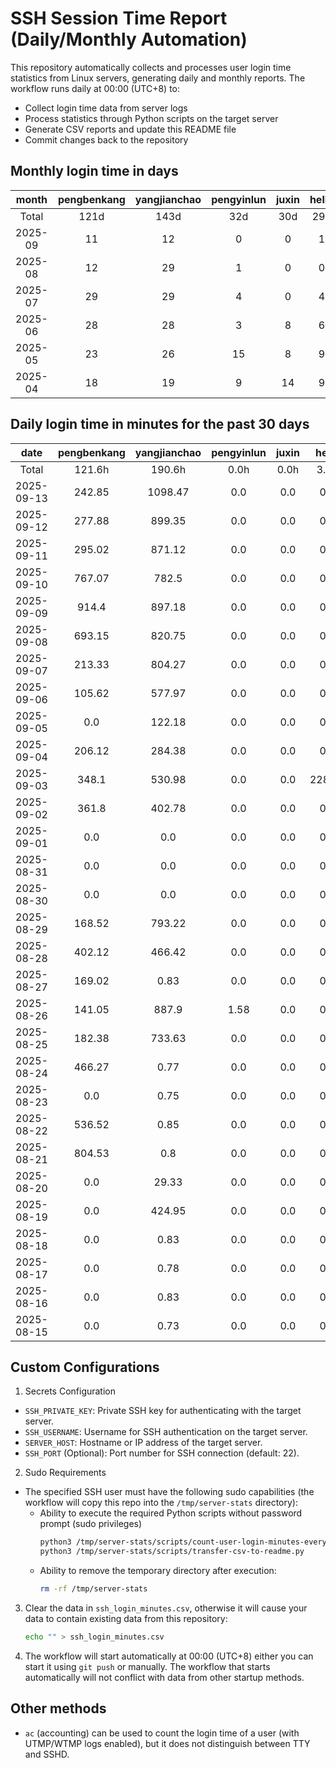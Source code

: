 # SSH Session Time Report (Daily/Monthly Automation)

This repository automatically collects and processes user login time statistics from Linux servers,
generating daily and monthly reports. The workflow runs daily at 00:00 (UTC+8) to:
- Collect login time data from server logs
- Process statistics through Python scripts on the target server
- Generate CSV reports and update this README file
- Commit changes back to the repository

<!-- 
  NOTE: If you need to modify the section titles of the following tables, 
  you must also update the corresponding Python files to maintain consistency.
  Ref: scripts/transfer-csv-to-readme.py
-->
## Monthly login time in days
|  month  | pengbenkang | yangjianchao | pengyinlun | juxin | hello | shenjunzhong | fengjing | wangjianan | chendong | hejun | yangrenyu | xuezeyu | kangyuhan | lzd | yangjingkui | tangminjin | guohui | mashaocong |
|:-------:|:-----------:|:------------:|:----------:|:-----:|:-----:|:------------:|:--------:|:----------:|:--------:|:-----:|:---------:|:-------:|:---------:|:---:|:-----------:|:----------:|:------:|:----------:|
|  Total  |     121d    |     143d     |    32d     |  30d  |  29d  |     86d      |   32d    |    13d     |   103d   |  12d  |    76d    |   78d   |    64d    | 12d |     12d     |     2d     |  11d   |     8d     |
| 2025-09 |      11     |      12      |     0      |   0   |   1   |      4       |    9     |     2      |    11    |   0   |     8     |    2    |     11    |  0  |      0      |     0      |   0    |     1      |
| 2025-08 |      12     |      29      |     1      |   0   |   0   |      23      |    0     |     5      |    25    |   0   |     6     |    14   |     15    |  0  |      1      |     0      |   0    |     2      |
| 2025-07 |      29     |      29      |     4      |   0   |   4   |      19      |    10    |     0      |    23    |   3   |     19    |    23   |     12    |  2  |      0      |     1      |   11   |     5      |
| 2025-06 |      28     |      28      |     3      |   8   |   6   |      20      |    10    |     0      |    26    |   6   |     11    |    18   |     15    |  7  |      5      |     0      |   0    |     0      |
| 2025-05 |      23     |      26      |     15     |   8   |   9   |      9       |    0     |     3      |    13    |   1   |     19    |    11   |     7     |  2  |      6      |     1      |   0    |     0      |
| 2025-04 |      18     |      19      |     9      |   14  |   9   |      11      |    3     |     3      |    5     |   2   |     13    |    10   |     4     |  1  |      0      |     0      |   0    |     0      |

## Daily login time in minutes for the past 30 days
|    date    | pengbenkang | yangjianchao | pengyinlun | juxin | hello  | shenjunzhong | fengjing | wangjianan | chendong | hejun | yangrenyu | xuezeyu | kangyuhan | lzd | yangjingkui | tangminjin | guohui | mashaocong |
|:----------:|:-----------:|:------------:|:----------:|:-----:|:------:|:------------:|:--------:|:----------:|:--------:|:-----:|:---------:|:-------:|:---------:|:---:|:-----------:|:----------:|:------:|:----------:|
|   Total    |    121.6h   |    190.6h    |    0.0h    |  0.0h |  3.8h  |    104.5h    |  81.4h   |   32.0h    |  196.8h  |  0.0h |   126.4h  |  71.2h  |   81.4h   | 0.0h |     0.1h    |    0.0h    |  0.0h  |    7.8h    |
| 2025-09-13 |    242.85   |   1098.47    |    0.0     |  0.0  |  0.0   |     0.0      |   0.0    |    0.0     |   0.0    |  0.0  |    0.0    |  606.63 |   494.05  | 0.0 |     0.0     |    0.0     |  0.0   |    0.0     |
| 2025-09-12 |    277.88   |    899.35    |    0.0     |  0.0  |  0.0   |     0.0      |   0.0    |    0.0     |  504.53  |  0.0  |   473.8   |  608.92 |   460.95  | 0.0 |     0.0     |    0.0     |  0.0   |    0.0     |
| 2025-09-11 |    295.02   |    871.12    |    0.0     |  0.0  |  0.0   |     0.0      |  908.07  |    0.0     |  681.52  |  0.0  |   744.78  |   0.0   |   543.35  | 0.0 |     0.0     |    0.0     |  0.0   |    0.0     |
| 2025-09-10 |    767.07   |    782.5     |    0.0     |  0.0  |  0.0   |     0.0      |  545.17  |    0.0     |  615.52  |  0.0  |   781.9   |   0.0   |   486.62  | 0.0 |     0.0     |    0.0     |  0.0   |    0.0     |
| 2025-09-09 |    914.4    |    897.18    |    0.0     |  0.0  |  0.0   |     0.0      |  110.62  |    0.0     |  807.45  |  0.0  |   821.9   |   0.0   |   358.33  | 0.0 |     0.0     |    0.0     |  0.0   |   437.83   |
| 2025-09-08 |    693.15   |    820.75    |    0.0     |  0.0  |  0.0   |     0.0      |  704.8   |    0.0     |  420.53  |  0.0  |   632.9   |   0.0   |   464.58  | 0.0 |     0.0     |    0.0     |  0.0   |    0.0     |
| 2025-09-07 |    213.33   |    804.27    |    0.0     |  0.0  |  0.0   |    234.17    |  729.53  |    0.0     |  57.02   |  0.0  |    0.0    |   0.0   |   482.62  | 0.0 |     0.0     |    0.0     |  0.0   |    0.0     |
| 2025-09-06 |    105.62   |    577.97    |    0.0     |  0.0  |  0.0   |    112.77    |  722.6   |    0.0     |  772.8   |  0.0  |    0.0    |   0.0   |    45.0   | 0.0 |     0.0     |    0.0     |  0.0   |    0.0     |
| 2025-09-05 |     0.0     |    122.18    |    0.0     |  0.0  |  0.0   |     0.0      |  134.32  |    0.0     |   0.05   |  0.0  |    0.0    |   0.0   |    0.0    | 0.0 |     0.0     |    0.0     |  0.0   |    0.0     |
| 2025-09-04 |    206.12   |    284.38    |    0.0     |  0.0  |  0.0   |     0.0      |  527.42  |    0.0     |  149.53  |  0.0  |   342.33  |   0.0   |   152.37  | 0.0 |     0.0     |    0.0     |  0.0   |    0.0     |
| 2025-09-03 |    348.1    |    530.98    |    0.0     |  0.0  | 228.85 |     16.8     |  503.58  |   350.83   |  474.63  |  0.0  |   476.3   |   0.0   |   229.27  | 0.0 |     0.0     |    0.0     |  0.0   |    0.0     |
| 2025-09-02 |    361.8    |    402.78    |    0.0     |  0.0  |  0.0   |    11.98     |   0.0    |   235.62   |  597.4   |  0.0  |   348.13  |   0.0   |   146.88  | 0.0 |     0.0     |    0.0     |  0.0   |    0.0     |
| 2025-09-01 |     0.0     |     0.0      |    0.0     |  0.0  |  0.0   |     0.0      |   0.0    |    0.0     |   0.0    |  0.0  |    0.0    |   0.0   |    0.0    | 0.0 |     0.0     |    0.0     |  0.0   |    0.0     |
| 2025-08-31 |     0.0     |     0.0      |    0.0     |  0.0  |  0.0   |     0.0      |   0.0    |    0.0     |   0.0    |  0.0  |    0.0    |   0.0   |    0.0    | 0.0 |     0.0     |    0.0     |  0.0   |    0.0     |
| 2025-08-30 |     0.0     |     0.0      |    0.0     |  0.0  |  0.0   |     0.0      |   0.0    |    0.0     |   0.0    |  0.0  |    0.0    |   0.0   |    0.0    | 0.0 |     0.0     |    0.0     |  0.0   |    0.0     |
| 2025-08-29 |    168.52   |    793.22    |    0.0     |  0.0  |  0.0   |     0.0      |   0.0    |    0.0     |  690.72  |  0.0  |   152.35  |  437.03 |    0.0    | 0.0 |     0.0     |    0.0     |  0.0   |    0.0     |
| 2025-08-28 |    402.12   |    466.42    |    0.0     |  0.0  |  0.0   |    367.53    |   0.0    |    0.0     |  850.4   |  0.0  |   616.35  |  413.85 |   214.75  | 0.0 |     0.0     |    0.0     |  0.0   |    0.0     |
| 2025-08-27 |    169.02   |     0.83     |    0.0     |  0.0  |  0.0   |    535.35    |   0.0    |    0.0     |   22.0   |  0.0  |   831.2   |  387.77 |   179.82  | 0.0 |     0.0     |    0.0     |  0.0   |    0.0     |
| 2025-08-26 |    141.05   |    887.9     |    1.58    |  0.0  |  0.0   |    564.37    |   0.0    |    0.0     |  167.42  |  0.0  |   842.75  |  388.17 |   122.15  | 0.0 |     0.0     |    0.0     |  0.0   |    0.0     |
| 2025-08-25 |    182.38   |    733.63    |    0.0     |  0.0  |  0.0   |    522.23    |   0.0    |    0.0     |  815.93  |  0.0  |   520.28  |  221.4  |   45.93   | 0.0 |     8.5     |    0.0     |  0.0   |    0.0     |
| 2025-08-24 |    466.27   |     0.77     |    0.0     |  0.0  |  0.0   |    375.98    |   0.0    |    0.9     |   0.0    |  0.0  |    0.0    |   0.0   |   104.57  | 0.0 |     0.0     |    0.0     |  0.0   |    0.0     |
| 2025-08-23 |     0.0     |     0.75     |    0.0     |  0.0  |  0.0   |    210.78    |   0.0    |    0.0     |   0.0    |  0.0  |    0.0    |   0.0   |   37.63   | 0.0 |     0.0     |    0.0     |  0.0   |    0.0     |
| 2025-08-22 |    536.52   |     0.85     |    0.0     |  0.0  |  0.0   |    147.68    |   0.0    |   121.45   |  510.37  |  0.0  |    0.0    |   0.27  |   108.62  | 0.0 |     0.0     |    0.0     |  0.0   |    0.0     |
| 2025-08-21 |    804.53   |     0.8      |    0.0     |  0.0  |  0.0   |    532.27    |   0.0    |   292.4    |  451.67  |  0.0  |    0.0    |  485.75 |   15.58   | 0.0 |     0.0     |    0.0     |  0.0   |    0.0     |
| 2025-08-20 |     0.0     |    29.33     |    0.0     |  0.0  |  0.0   |    237.17    |   0.0    |   520.53   |  664.68  |  0.0  |    0.0    |  116.68 |    0.0    | 0.0 |     0.0     |    0.0     |  0.0   |    0.0     |
| 2025-08-19 |     0.0     |    424.95    |    0.0     |  0.0  |  0.0   |    527.25    |   0.0    |   399.87   |  752.77  |  0.0  |    0.0    |  54.28  |    0.0    | 0.0 |     0.0     |    0.0     |  0.0   |    0.0     |
| 2025-08-18 |     0.0     |     0.83     |    0.0     |  0.0  |  0.0   |    565.2     |   0.0    |    0.0     |  590.1   |  0.0  |    0.0    |  200.28 |    0.0    | 0.0 |     0.0     |    0.0     |  0.0   |   28.57    |
| 2025-08-17 |     0.0     |     0.78     |    0.0     |  0.0  |  0.0   |    537.03    |   0.0    |    0.0     |   0.0    |  0.0  |    0.0    |   0.0   |    0.0    | 0.0 |     0.0     |    0.0     |  0.0   |    0.0     |
| 2025-08-16 |     0.0     |     0.83     |    0.0     |  0.0  |  0.0   |    262.28    |   0.0    |    0.0     |  410.45  |  0.0  |    0.0    |  59.08  |    0.0    | 0.0 |     0.0     |    0.0     |  0.0   |    0.0     |
| 2025-08-15 |     0.0     |     0.73     |    0.0     |  0.0  |  0.0   |    506.95    |   0.0    |    0.0     |  798.68  |  0.0  |    0.0    |  289.28 |   193.93  | 0.0 |     0.0     |    0.0     |  0.0   |    0.0     |

## Custom Configurations
1. Secrets Configuration
  - `SSH_PRIVATE_KEY`: Private SSH key for authenticating with the target server.
  - `SSH_USERNAME`: Username for SSH authentication on the target server.
  - `SERVER_HOST`: Hostname or IP address of the target server.
  - `SSH_PORT` (Optional): Port number for SSH connection (default: 22).
2. Sudo Requirements
  - The specified SSH user must have the following sudo capabilities (the workflow will copy this repo into the `/tmp/server-stats` directory):
    - Ability to execute the required Python scripts without password prompt (sudo privileges)
      ```bash
      python3 /tmp/server-stats/scripts/count-user-login-minutes-every-day.py
      python3 /tmp/server-stats/scripts/transfer-csv-to-readme.py
      ```
    - Ability to remove the temporary directory after execution:
      ```bash
      rm -rf /tmp/server-stats
      ```
3. Clear the data in `ssh_login_minutes.csv`, otherwise it will cause your data to contain existing data from this repository:
   ```bash
   echo "" > ssh_login_minutes.csv
   ```
4. The workflow will start automatically at 00:00 (UTC+8) either you can start it using `git push` or manually.
   The workflow that starts automatically will not conflict with data from other startup methods.

## Other methods
- `ac` (accounting) can be used to count the login time of a user (with UTMP/WTMP logs enabled), but it does not distinguish between TTY and SSHD.

